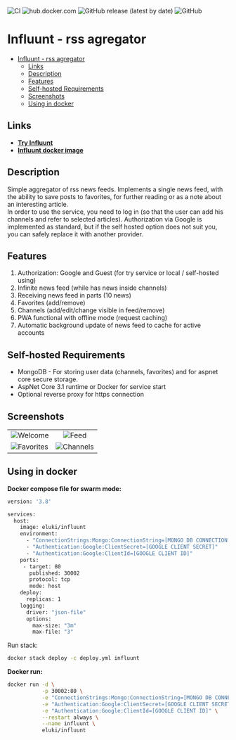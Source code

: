 ![CI](https://github.com/AMEST/Influunt/workflows/CI/badge.svg?branch=master)
![hub.docker.com](https://img.shields.io/docker/pulls/eluki/influunt.svg)
![GitHub release (latest by date)](https://img.shields.io/github/v/release/amest/influunt)
![GitHub](https://img.shields.io/github/license/amest/influunt)
# Influunt - rss agregator 
- [Influunt - rss agregator](#influunt---rss-agregator)
  - [Links](#links)
  - [Description](#description)
  - [Features](#features)
  - [Self-hosted Requirements](#self-hosted-requirements)
  - [Screenshots](#screenshots)
  - [Using in docker](#using-in-docker)
## Links
* **[Try Influunt](https://influunt.tk)**  
* **[Influunt docker image](https://hub.docker.com/r/eluki/influunt)**
## Description
Simple aggregator of rss news feeds. Implements a single news feed, with the ability to save posts to favorites, for further reading or as a note about an interesting article.   
In order to use the service, you need to log in (so that the user can add his channels and refer to selected articles). Authorization via Google is implemented as standard, but if the self hosted option does not suit you, you can safely replace it with another provider.   

## Features
1. Authorization: Google and Guest (for try service or local / self-hosted using)
1. Infinite news feed (while has news inside channels)
1. Receiving news feed in parts (10 news)
1. Favorites (add/remove)
1. Channels (add/edit/change visible in feed/remove)
1. PWA functional with offline mode (request caching)
1. Automatic background update of news feed to cache for active accounts

## Self-hosted Requirements
* MongoDB - For storing user data (channels, favorites) and for aspnet core secure storage.
* AspNet Core 3.1 runtime or Docker for service start
* Optional reverse proxy for https connection

## Screenshots
|                                                                                            |                                                                                           |
| ------------------------------------------------------------------------------------------ | :---------------------------------------------------------------------------------------: |
| ![Welcome](https://i.postimg.cc/TPkkZRgs/2020-11-28-12-37-08-localhost-06e95107c6d2.png)   |   ![Feed](https://i.postimg.cc/nzg3h0dY/2020-11-28-12-37-48-localhost-2ef2932fe865.png)   |
| ![Favorites](https://i.postimg.cc/D0GBJLHV/2020-11-28-12-38-42-localhost-0a8741ba7b25.png) | ![Channels](https://i.postimg.cc/DZ8Chtcw/2020-11-28-12-39-08-localhost-6a9aac0b8b54.png) |

## Using in docker

**Docker compose file for swarm mode:**
```Dockerfile
version: '3.8'

services:
  host:
    image: eluki/influunt
    environment:
      - "ConnectionStrings:Mongo:ConnectionString=[MONGO DB CONNECTION STRING]"
      - "Authentication:Google:ClientSecret=[GOOGLE CLIENT SECRET]"
      - "Authentication:Google:ClientId=[GOOGLE CLIENT ID]"
    ports:
     - target: 80
       published: 30002
       protocol: tcp
       mode: host
    deploy:
      replicas: 1
    logging:
      driver: "json-file"
      options:
        max-size: "3m"
        max-file: "3"
```
Run stack:
```bash
docker stack deploy -c deploy.yml influunt
```

**Docker run:**
```bash
docker run -d \
           -p 30002:80 \
           -e "ConnectionStrings:Mongo:ConnectionString=[MONGO DB CONNECTION STRING]" \
           -e "Authentication:Google:ClientSecret=[GOOGLE CLIENT SECRET]" \
           -e "Authentication:Google:ClientId=[GOOGLE CLIENT ID]" \
           --restart always \
           --name influunt \
           eluki/influunt
```
